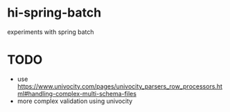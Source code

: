 # hi-spring-batch

experiments with spring batch

# TODO
* use https://www.univocity.com/pages/univocity_parsers_row_processors.html#handling-complex-multi-schema-files
* more complex validation using univocity
